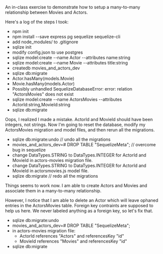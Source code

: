 An in-class exercise to demonstrate how to setup a many-to-many
relationship between Movies and Actors.

Here's a log of the steps I took:

- npm init
- npm install --save express pg sequelize sequelize-cli
- add node_modules/ to .gitignore
- sqlize init
- modify config.json to use postgres
- sqlize model:create --name Actor --attributes name:string
- sqlize model:create --name Movie --attributes title:string
- createdb movies_and_actors_dev
- sqlize db:migrate
- Actor.hasMany(models.Movie)
- Movie.hasMany(models.Actor)
- Possibly unhandled SequelizeDatabaseError: error: relation "ActorsMovies" does not exist
- sqlize model:create --name ActorsMovies --attributes ActorId:string,MovieId:string
- sqlize db:migrate

Oops, I realized I made a mistake. ActorId and MovieId should have
been integers, not strings. Now I'm going to reset the database,
modify my ActorsMovies migration and model files, and then rerun
all the migrations.

- sqlize db:migrate:undo // undo all the migrations
- movies_and_actors_dev=# DROP TABLE "SequelizeMeta"; // overcome bug in sequelize
- change DataTypes.STRING to DataTypes.INTEGER for ActorId and MovieId
  in actors-movies migration file.
- change DataTypes.STRING to DataTypes.INTEGER for ActorId and MovieId
  in actorsmovies.js model file.
- sqlize db:migrate // redo all the migrations

Things seems to work now.  I am able to create Actors and Movies
and associate them in a many-to-many relationship.

However, I notice that I am able to delete an Actor which will
leave ophaned entries in the ActorsMovies table.  Foreign key
contraints are supposed to help us here.  We never labeled anything
as a foreign key, so let's fix that.

- sqlize db:migrate:undo
- movies_and_actors_dev=# DROP TABLE "SequelizeMeta";
- in actors-movies migration file:
    - ActorId references "Actors" and referencesKey "id"
    - MovieId references "Movies" and referencesKey "id"
- sqlize db:migrate
